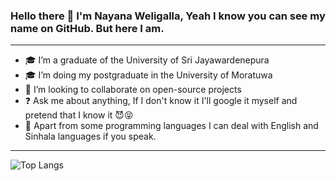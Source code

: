 ### Hello there 👋 I'm Nayana Weligalla, Yeah I know you can see my name on GitHub. But here I am.

---

- 🎓 I’m a graduate of the University of Sri Jayawardenepura
- 🎓 I’m doing my postgraduate in the University of Moratuwa
- 🤝 I’m looking to collaborate on open-source projects
- ❓ Ask me about anything, If I don't know it I'll google it myself and pretend that I know it 😈😝
- 🧐 Apart from some programming languages I can deal with English and Sinhala languages if you speak.

---

![Top Langs](https://github-readme-stats.vercel.app/api?username=nweligalla&&show_icons=true&title_color=fff&icon_color=blue&text_color=daf7dc&bg_color=151515)

<!-- ![Top Langs](https://github-readme-stats.vercel.app/api/top-langs/?username=nweligalla&layout=compact&bg_color=151515&text_color=daf7dc&) -->
